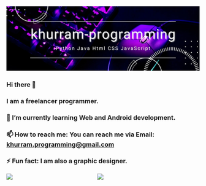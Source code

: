 <img src="image/cover_photo.jpg" width="1200">

### Hi there 👋
### I am a freelancer programmer.
### 🌱 I’m currently learning Web and Android development.
### 📫 How to reach me: You can reach me via Email: khurram.programming@gmail.com
### ⚡ Fun fact: I am also a graphic designer.
<img align="left" width="47%" src="https://github-readme-stats.vercel.app/api?username=khurram-programming&show_icons=true&theme=radical"/>
<img align="left" width="47%" src="https://github-readme-stats.vercel.app/api/top-langs/?username=khurram-programming&layout=compact"/>
